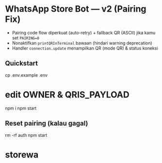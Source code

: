 # WhatsApp Store Bot — v2 (Pairing Fix)
- Pairing code flow diperkuat (auto-retry) + fallback QR (ASCII) jika kamu set `PAIRING=0`
- Nonaktifkan `printQRInTerminal` bawaan (hindari warning deprecation)
- Handler `connection.update` menampilkan QR (mode QR) & status koneksi

## Quickstart
cp .env.example .env
# edit OWNER & QRIS_PAYLOAD
npm i
npm start

## Reset pairing (kalau gagal)
rm -rf auth
npm start
# storewa
